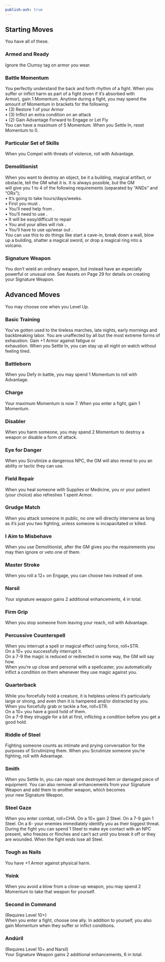 ```yaml
---  
publish-ash: true  
---  
```

## Starting Moves   
You have all of these.  
  
### Armed and Ready  
Ignore the Clumsy tag on armor you wear.  
### Battle Momentum  
You perfectly understand the back and forth rhythm of a fight. When you suffer or inflict harm as part of a fight (even if it’s absorbed with  
Armor), gain 1 Momentum. Anytime during a fight, you may spend the amount of Momentum in brackets for the following:  
• (3) Restore 1 of your Armor  
• (3) Inflict an extra condition on an attack  
• (2) Gain Advantage Forward to Engage or Let Fly  
You can have a maximum of 5 Momentum. When you Settle In, reset Momentum to 0.  
### Particular Set of Skills  
When you Compel with threats of violence, roll with Advantage.  
### Demolitionist  
When you want to destroy an object, be it a building, magical artifact, or obstacle, tell the GM what it is. It is always possible, but the GM  
will give you 1 to 4 of the following requirements (separated by “ANDs” and “ORs”);  
• It’s going to take hours/days/weeks.  
• First you must .  
• You’ll need help from .  
• You’ll need to use .  
• It will be easy/difficult to repair  
• You and your allies will risk .  
• You’ll have to use up/wear out .  
You can use this to do things like start a cave-in, break down a wall, blow up a building, shatter a magical sword, or drop a magical ring into a  
volcano.  
### Signature Weapon  
You don’t wield an ordinary weapon, but instead have an especially powerful or unusual one. See Assets on Page 29 for details on creating  
your Signature Weapon.  
  
## Advanced Moves   
You may choose one when you Level Up.  
  
### Basic Training  
You’ve gotten used to the tireless marches, late nights, early mornings and backbreaking labor. You are unaffected by all but the most extreme forms of exhaustion. Gain +1 Armor against fatigue or  
exhaustion. When you Settle In, you can stay up all night on watch without feeling tired.  
### Battleborn  
When you Defy in battle, you may spend 1 Momentum to roll with Advantage.  
### Charge  
Your maximum Momentum is now 7. When you enter a fight, gain 1 Momentum.  
### Disabler  
When you harm someone, you may spend 2 Momentum to destroy a weapon or disable a form of attack.  
### Eye for Danger  
When you Scrutinize a dangerous NPC, the GM will also reveal to you an ability or tactic they can use.  
### Field Repair  
When you heal someone with Supplies or Medicine, you or your patient (your choice) also refreshes 1 spent Armor.  
### Grudge Match  
When you attack someone in public, no one will directly intervene as long as it’s just you two fighting, unless someone is incapacitated or killed.  
### I Aim to Misbehave  
When you use Demolitionist, after the GM gives you the requirements you may then ignore or veto one of them.  
### Master Stroke  
When you roll a 12+ on Engage, you can choose two instead of one.  
### Narsil  
Your signature weapon gains 2 additional enhancements, 4 in total.  
### Firm Grip  
When you stop someone from leaving your reach, roll with Advantage.  
### Percussive Counterspell  
When you interrupt a spell or magical effect using force, roll+STR.  
On a 10+ you successfully interrupt it.  
On a 7-9 the magic is reduced or redirected in some way, the GM will say how.  
When you’re up close and personal with a spellcaster, you automatically inflict a condition on them whenever they use magic against you.  
### Quarterback  
While you forcefully hold a creature, it is helpless unless it’s particularly large or strong, and even then it is hampered and/or distracted by you. When you forcefully grab or tackle a foe, roll+STR.  
On a 10+ you have a good hold of them.  
On a 7-9 they struggle for a bit at first, inflicting a condition before you get a good hold.  
### Riddle of Steel  
Fighting someone counts as intimate and prying conversation for the purposes of Scrutinizing them. When you Scrutinize someone you’re fighting, roll with Advantage.  
### Smith  
When you Settle In, you can repair one destroyed item or damaged piece of equipment. You can also remove all enhancements from your Signature Weapon and add them to another weapon, which becomes  
your new Signature Weapon.  
### Steel Gaze  
When you enter combat, roll+CHA. On a 10+ gain 2 Steel. On a 7-9 gain 1 Steel. On a 6- your enemies immediately identify you as their biggest threat.  
During the fight you can spend 1 Steel to make eye contact with an NPC present, who freezes or flinches and can’t act until you break it off or they are wounded. When the fight ends lose all Steel.  
### Tough as Nails  
You have +1 Armor against physical harm.  
### Yoink  
When you avoid a blow from a close-up weapon, you may spend 2 Momentum to take that weapon for yourself.  
### Second in Command   
(Requires Level 10+)  
When you enter a fight, choose one ally. In addition to yourself, you also gain Momentum when they suffer or inflict conditions.  
### Andúril   
(Requires Level 10+ and Narsil)  
Your Signature Weapon gains 2 additional enhancements, 6 in total.